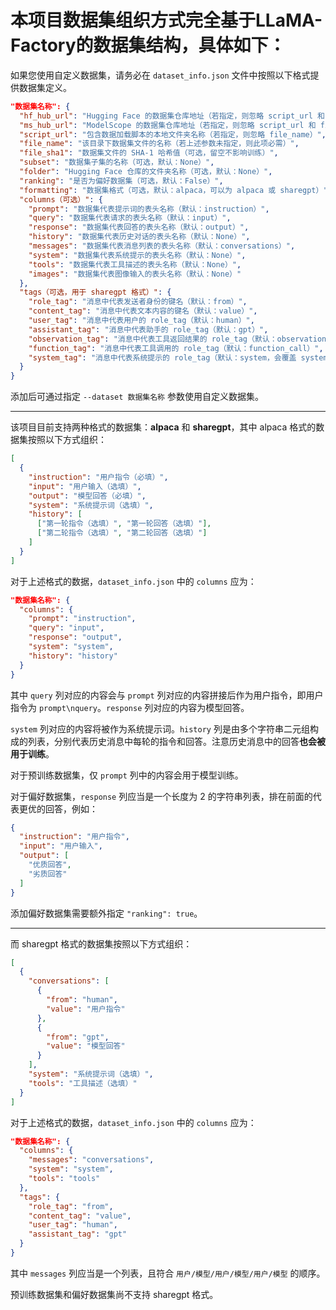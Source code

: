 
# 本项目数据集组织方式完全基于LLaMA-Factory的数据集结构，具体如下：

如果您使用自定义数据集，请务必在 `dataset_info.json` 文件中按照以下格式提供数据集定义。

```json
"数据集名称": {
  "hf_hub_url": "Hugging Face 的数据集仓库地址（若指定，则忽略 script_url 和 file_name）",
  "ms_hub_url": "ModelScope 的数据集仓库地址（若指定，则忽略 script_url 和 file_name）",
  "script_url": "包含数据加载脚本的本地文件夹名称（若指定，则忽略 file_name）",
  "file_name": "该目录下数据集文件的名称（若上述参数未指定，则此项必需）",
  "file_sha1": "数据集文件的 SHA-1 哈希值（可选，留空不影响训练）",
  "subset": "数据集子集的名称（可选，默认：None）",
  "folder": "Hugging Face 仓库的文件夹名称（可选，默认：None）",
  "ranking": "是否为偏好数据集（可选，默认：False）",
  "formatting": "数据集格式（可选，默认：alpaca，可以为 alpaca 或 sharegpt）",
  "columns（可选）": {
    "prompt": "数据集代表提示词的表头名称（默认：instruction）",
    "query": "数据集代表请求的表头名称（默认：input）",
    "response": "数据集代表回答的表头名称（默认：output）",
    "history": "数据集代表历史对话的表头名称（默认：None）",
    "messages": "数据集代表消息列表的表头名称（默认：conversations）",
    "system": "数据集代表系统提示的表头名称（默认：None）",
    "tools": "数据集代表工具描述的表头名称（默认：None）",
    "images": "数据集代表图像输入的表头名称（默认：None）"
  },
  "tags（可选，用于 sharegpt 格式）": {
    "role_tag": "消息中代表发送者身份的键名（默认：from）",
    "content_tag": "消息中代表文本内容的键名（默认：value）",
    "user_tag": "消息中代表用户的 role_tag（默认：human）",
    "assistant_tag": "消息中代表助手的 role_tag（默认：gpt）",
    "observation_tag": "消息中代表工具返回结果的 role_tag（默认：observation）",
    "function_tag": "消息中代表工具调用的 role_tag（默认：function_call）",
    "system_tag": "消息中代表系统提示的 role_tag（默认：system，会覆盖 system 列）"
  }
}
```

添加后可通过指定 `--dataset 数据集名称` 参数使用自定义数据集。

----

该项目目前支持两种格式的数据集：**alpaca** 和 **sharegpt**，其中 alpaca 格式的数据集按照以下方式组织：

```json
[
  {
    "instruction": "用户指令（必填）",
    "input": "用户输入（选填）",
    "output": "模型回答（必填）",
    "system": "系统提示词（选填）",
    "history": [
      ["第一轮指令（选填）", "第一轮回答（选填）"],
      ["第二轮指令（选填）", "第二轮回答（选填）"]
    ]
  }
]
```

对于上述格式的数据，`dataset_info.json` 中的 `columns` 应为：

```json
"数据集名称": {
  "columns": {
    "prompt": "instruction",
    "query": "input",
    "response": "output",
    "system": "system",
    "history": "history"
  }
}
```

其中 `query` 列对应的内容会与 `prompt` 列对应的内容拼接后作为用户指令，即用户指令为 `prompt\nquery`。`response` 列对应的内容为模型回答。

`system` 列对应的内容将被作为系统提示词。`history` 列是由多个字符串二元组构成的列表，分别代表历史消息中每轮的指令和回答。注意历史消息中的回答**也会被用于训练**。

对于预训练数据集，仅 `prompt` 列中的内容会用于模型训练。

对于偏好数据集，`response` 列应当是一个长度为 2 的字符串列表，排在前面的代表更优的回答，例如：

```json
{
  "instruction": "用户指令",
  "input": "用户输入",
  "output": [
    "优质回答",
    "劣质回答"
  ]
}
```

添加偏好数据集需要额外指定 `"ranking": true`。

----

而 sharegpt 格式的数据集按照以下方式组织：

```json
[
  {
    "conversations": [
      {
        "from": "human",
        "value": "用户指令"
      },
      {
        "from": "gpt",
        "value": "模型回答"
      }
    ],
    "system": "系统提示词（选填）",
    "tools": "工具描述（选填）"
  }
]
```

对于上述格式的数据，`dataset_info.json` 中的 `columns` 应为：

```json
"数据集名称": {
  "columns": {
    "messages": "conversations",
    "system": "system",
    "tools": "tools"
  },
  "tags": {
    "role_tag": "from",
    "content_tag": "value",
    "user_tag": "human",
    "assistant_tag": "gpt"
  }
}
```

其中 `messages` 列应当是一个列表，且符合 `用户/模型/用户/模型/用户/模型` 的顺序。

预训练数据集和偏好数据集尚不支持 sharegpt 格式。

